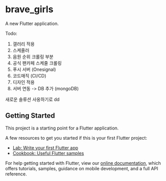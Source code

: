 # brave_girls

A new Flutter application.

Todo:

1. 갤러리 적용
2. 스케줄러
3. 음원 순위 크롤링 부분
4. 공식 팬카페 스케줄 크롤링 
5. 푸시 서버 (Onesignal)
6. 코드매직 (CI/CD)
7. 디자인 적용
8. 서버 연동 -> DB 추가 (mongoDB)

새로운 솔류션 사옹하기로 dd


## Getting Started

This project is a starting point for a Flutter application.

A few resources to get you started if this is your first Flutter project:

- [Lab: Write your first Flutter app](https://flutter.dev/docs/get-started/codelab)
- [Cookbook: Useful Flutter samples](https://flutter.dev/docs/cookbook)

For help getting started with Flutter, view our
[online documentation](https://flutter.dev/docs), which offers tutorials,
samples, guidance on mobile development, and a full API reference.
